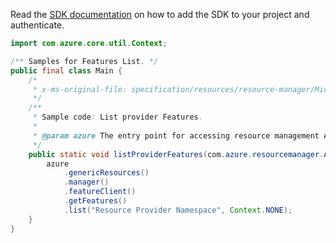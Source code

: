 Read the [SDK documentation](https://github.com/Azure/azure-sdk-for-java/blob/azure-resourcemanager_2.13.0/sdk/resourcemanager/azure-resourcemanager/README.md) on how to add the SDK to your project and authenticate.

```java
import com.azure.core.util.Context;

/** Samples for Features List. */
public final class Main {
    /*
     * x-ms-original-file: specification/resources/resource-manager/Microsoft.Features/stable/2021-07-01/examples/listProviderFeatures.json
     */
    /**
     * Sample code: List provider Features.
     *
     * @param azure The entry point for accessing resource management APIs in Azure.
     */
    public static void listProviderFeatures(com.azure.resourcemanager.AzureResourceManager azure) {
        azure
            .genericResources()
            .manager()
            .featureClient()
            .getFeatures()
            .list("Resource Provider Namespace", Context.NONE);
    }
}
```
